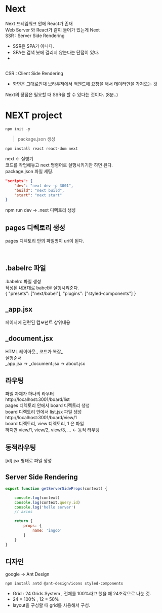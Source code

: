 # Next
Next 프레임워크 안에 React가 존재
<br>
Web Server 와 React가 같이 들어가 있는게 Next
<br>
SSR : Server Side Rendering

- SSR은 SPA가 아니다.
- SPA는 검색 봇에 걸리지 않는다는 단점이 있다. 
- 
<br>
CSR : Client Side Rendering

- 화면은 그대로인채 브라우저에서 백엔드에 요청을 해서 데이터만을 가져오는 것

Next의 장점은 필요할 때 SSR을 할 수 있다는 것이다. (8분..)
<br>

# NEXT project
```
npm init -y
```
> package.json 생성

```
npm install react react-dom next
```

next <- 실행기
<br>
코드를 작업해놓고 next 명령어로 실행시키기만 하면 된다.
<br>
package.json 파일 세팅.

```json
"scripts": {
    "dev": "next dev -p 3001",
    "build": "next build",
    "start": "next start"
}
```
npm run dev -> .next 디렉토리 생성
<br>



## pages 디렉토리 생성
pages 디렉토리 안의 파일명이 uri이 된다.

<br>

## .babelrc 파일
.babelrc 파일 생성
<br>
작성된 내용대로 babel을 실행시켜준다.
<br>
{
    "presets": ["next/babel"],
    "plugins": ["styled-components"]
}

## _app.jsx
페이지에 관련된 컴포넌트 상위내용

## _document.jsx
HTML 레이아웃,,
코드가 복잡,,
<br>
실행순서
<br>
_app.jsx -> _document.jsx -> about.jsx

## 라우팅
파일 자체가 하나의 라우터
<br>
http://localhost:3001/board/list
<br>
pages 디렉토리 안에서 board 디렉토리 생성
<br>
board 디렉토리 안에서 list.jsx 파일 생성
<br>
http://localhost:3001/board/view/1
<br>
board 디렉토리, view 디렉토리, 1 은 파일
<br>
하지만 view/1, view/2, view/3, ... <- 동적 라우팅

## 동적라우팅
[id].jsx 형태로 파일 생성

## Server Side Rendering
```javascript
export function getServerSideProps(context) {

    console.log(context)
    console.log(context.query.id)
    console.log('hello server')
    // axios

    return {
        props: {
            name: 'ingoo'
        }
    }
}
```

## 디자인
google -> Ant Design
```
npm install antd @ant-design/icons styled-components
```

- Grid : 24 Grids System , 전체를 100%라고 했을 때 24조각으로 나눈 것.
- 24 = 100% , 12 = 50%
- layout을 구성할 때 grid를 사용해서 구성.
